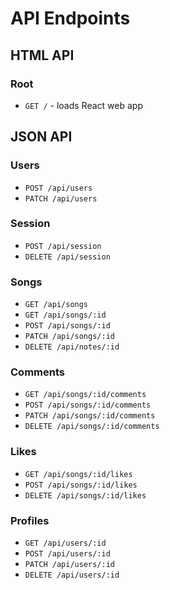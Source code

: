 # API Endpoints

## HTML API

### Root

- `GET /` - loads React web app

## JSON API

### Users

- `POST /api/users`
- `PATCH /api/users`

### Session

- `POST /api/session`
- `DELETE /api/session`

### Songs

- `GET /api/songs`
- `GET /api/songs/:id`
- `POST /api/songs/:id`
- `PATCH /api/songs/:id`
- `DELETE /api/notes/:id`

### Comments

- `GET /api/songs/:id/comments`
- `POST /api/songs/:id/comments`
- `PATCH /api/songs/:id/comments`
- `DELETE /api/songs/:id/comments`

### Likes

- `GET /api/songs/:id/likes`
- `POST /api/songs/:id/likes`
- `DELETE /api/songs/:id/likes`

### Profiles

- `GET /api/users/:id`
- `POST /api/users/:id`
- `PATCH /api/users/:id`
- `DELETE /api/users/:id`
